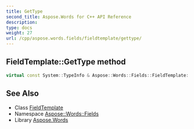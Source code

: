 ```yaml
---
title: GetType
second_title: Aspose.Words for C++ API Reference
description: 
type: docs
weight: 27
url: /cpp/aspose.words.fields/fieldtemplate/gettype/
---
```

## FieldTemplate::GetType method




```cpp
virtual const System::TypeInfo & Aspose::Words::Fields::FieldTemplate::GetType() const override
```

## See Also

* Class [FieldTemplate](../)
* Namespace [Aspose::Words::Fields](../../)
* Library [Aspose.Words](../../../)
